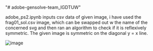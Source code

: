 "# adobe-gensolve-team_IGDTUW" 


adobe_ps2.ipynb
inputs csv data of given image, i have used the frag01_sol.csv image, which can be swapped out w the name of the concerned svg and then ran an algorithm to check if it is reflexively symmetric. The given image is symmetric on the diagonal y = x line.

![image](https://github.com/user-attachments/assets/d81c8798-e794-4909-8002-1ed06f248bff)
